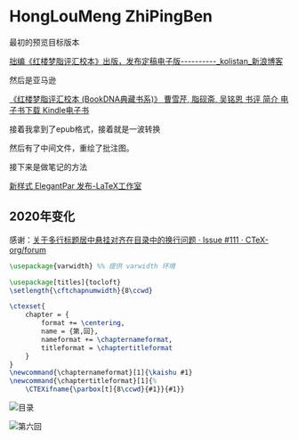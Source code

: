 # HongLouMeng ZhiPingBen

最初的预览目标版本

[拙编《红楼梦脂评汇校本》出版，发布定稿电子版----------_kolistan_新浪博客 ](http://blog.sina.com.cn/s/blog_5057dca80101es12.html)

然后是亚马逊

[《红楼梦脂评汇校本 (BookDNA典藏书系)》 曹雪芹, 脂砚斋, 吴铭恩 书评 简介 电子书下载 Kindle电子书](  https://www.amazon.cn/dp/B00M2R1RKQ?t=hwg_ca_fx_7-23&tag=hwg_ca_fx_7-23)

接着我拿到了epub格式，接着就是一波转换

然后有了中间文件，重绘了批注图。

接下来是做笔记的方法

[新样式 ElegantPar 发布-LaTeX工作室](http://www.latexstudio.net/archives/2528)

## 2020年变化

感谢：[关于多行标题居中悬挂对齐在目录中的换行问题 · Issue #111 · CTeX-org/forum]( https://github.com/CTeX-org/forum/issues/111) 

```latex
\usepackage{varwidth} %% 提供 varwidth 环境

\usepackage[titles]{tocloft}
\setlength{\cftchapnumwidth}{8\ccwd}

\ctexset{
	chapter = {
		format += \centering,
		name = {第,回},
		nameformat += \chapternameformat,
		titleformat = \chaptertitleformat
	}
}
\newcommand{\chapternameformat}[1]{\kaishu #1}
\newcommand{\chaptertitleformat}[1]{%
	\CTEXifname{\parbox[t]{8\ccwd}{#1}}{#1}}
```



![目录](https://picture-1258475985.cos.ap-chengdu.myqcloud.com/imgimage-20200427142625952.png)


![第六回](https://picture-1258475985.cos.ap-chengdu.myqcloud.com/img20200427143158.png)